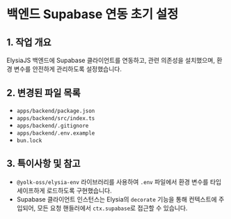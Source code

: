 # 백엔드 Supabase 연동 초기 설정

## 1. 작업 개요

ElysiaJS 백엔드에 Supabase 클라이언트를 연동하고, 관련 의존성을 설치했으며, 환경 변수를 안전하게 관리하도록 설정했습니다.

## 2. 변경된 파일 목록

- `apps/backend/package.json`
- `apps/backend/src/index.ts`
- `apps/backend/.gitignore`
- `apps/backend/.env.example`
- `bun.lock`

## 3. 특이사항 및 참고

- `@yolk-oss/elysia-env` 라이브러리를 사용하여 `.env` 파일에서 환경 변수를 타입 세이프하게 로드하도록 구현했습니다.
- Supabase 클라이언트 인스턴스는 Elysia의 `decorate` 기능을 통해 컨텍스트에 주입되어, 모든 요청 핸들러에서 `ctx.supabase`로 접근할 수 있습니다.